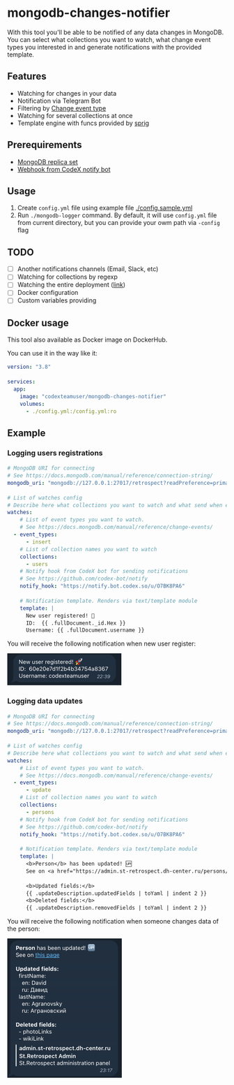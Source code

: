 # mongodb-changes-notifier

With this tool you'll be able to be notified of any data changes in MongoDB.
You can select what collections you want to watch, what change event types you interested in and generate notifications with the provided template.

## Features

- Watching for changes in your data
- Notification via Telegram Bot
- Filtering by [Change event type](https://docs.mongodb.com/manual/reference/change-events/)
- Watching for several collections at once
- Template engine with funcs provided by [sprig](https://github.com/Masterminds/sprig)

## Prerequirements

- [MongoDB replica set](https://docs.mongodb.com/manual/tutorial/deploy-replica-set/)
- [Webhook from CodeX notify bot](https://github.com/codex-bot/notify)

## Usage

1. Create `config.yml` file using example file [./config.sample.yml](./config.sample.yml)
2. Run `./mongodb-logger` command. By default, it will use `config.yml` file from current directory, but you can provide your owm path via `-config` flag

## TODO
- [ ] Another notifications channels (Email, Slack, etc)
- [ ] Watching for collections by regexp
- [ ] Watching the entire deployment ([link](https://docs.mongodb.com/manual/changeStreams/#watch-collection-database-deployment))
- [ ] Docker configuration
- [ ] Custom variables providing

## Docker usage
This tool also available as Docker image on DockerHub.

You can use it in the way like it:

```yaml
version: "3.8"

services:
  app:
    image: "codexteamuser/mongodb-changes-notifier"
    volumes:
      - ./config.yml:/config.yml:ro
```

## Example

### Logging users registrations

```yaml
# MongoDB URI for connecting
# See https://docs.mongodb.com/manual/reference/connection-string/
mongodb_uri: "mongodb://127.0.0.1:27017/retrospect?readPreference=primary&replicaSet=rs0"

# List of watches config
# Describe here what collections you want to watch and what send when event fires
watches:
    # List of event types you want to watch.
    # See https://docs.mongodb.com/manual/reference/change-events/
  - event_types:
      - insert
    # List of collection names you want to watch
    collections:
      - users
    # Notify hook from CodeX bot for sending notifications
    # See https://github.com/codex-bot/notify
    notify_hook: "https://notify.bot.codex.so/u/O7BK8PA6"

    # Notification template. Renders via text/template module
    template: |
      New user registered! 🚀
      ID:  {{ .fullDocument._id.Hex }}
      Username: {{ .fullDocument.username }}
```

You will receive the following notification when new user register:

![example 1](imgs/example1.png)

### Logging data updates

```yaml
# MongoDB URI for connecting
# See https://docs.mongodb.com/manual/reference/connection-string/
mongodb_uri: "mongodb://127.0.0.1:27017/retrospect?readPreference=primary&replicaSet=rs0"

# List of watches config
# Describe here what collections you want to watch and what send when event fires
watches:
    # List of event types you want to watch.
    # See https://docs.mongodb.com/manual/reference/change-events/
  - event_types:
      - update
    # List of collection names you want to watch
    collections:
      - persons
    # Notify hook from CodeX bot for sending notifications
    # See https://github.com/codex-bot/notify
    notify_hook: "https://notify.bot.codex.so/u/O7BK8PA6"

    # Notification template. Renders via text/template module
    template: |
      <b>Person</b> has been updated! 🆙
      See on <a href="https://admin.st-retrospect.dh-center.ru/persons/{{ printf "%s%s" "Person:" .documentKey._id.Hex | b64enc }}">this page</a>

      <b>Updated fields:</b>
      {{ .updateDescription.updatedFields | toYaml | indent 2 }}
      <b>Deleted fields:</b>
      {{ .updateDescription.removedFields | toYaml | indent 2 }}
```

You will receive the following notification when someone changes data of the person:

![example 2](imgs/example2.png)